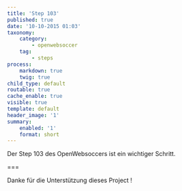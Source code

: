 ```yaml
---
title: 'Step 103'
published: true
date: '10-10-2015 01:03'
taxonomy:
    category:
        - openwebsoccer
    tag:
        - steps
process:
    markdown: true
    twig: true
child_type: default
routable: true
cache_enable: true
visible: true
template: default
header_image: '1'
summary:
    enabled: '1'
    format: short
---
```


Der Step 103 des OpenWebsoccers ist ein wichtiger Schritt.

===

Danke für die Unterstützung dieses Project !
